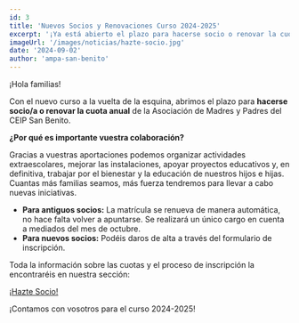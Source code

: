 ```yaml
---
id: 3
title: 'Nuevos Socios y Renovaciones Curso 2024-2025'
excerpt: '¡Ya está abierto el plazo para hacerse socio o renovar la cuota del AMPA para el próximo curso! Ayúdanos a seguir construyendo un colegio mejor.'
imageUrl: '/images/noticias/hazte-socio.jpg'
date: '2024-09-02'
author: 'ampa-san-benito'
---
```


¡Hola familias!

Con el nuevo curso a la vuelta de la esquina, abrimos el plazo para **hacerse socio/a o renovar la cuota anual** de la Asociación de Madres y Padres del CEIP San Benito.

**¿Por qué es importante vuestra colaboración?**

Gracias a vuestras aportaciones podemos organizar actividades extraescolares, mejorar las instalaciones, apoyar proyectos educativos y, en definitiva, trabajar por el bienestar y la educación de nuestros hijos e hijas. Cuantas más familias seamos, más fuerza tendremos para llevar a cabo nuevas iniciativas.

*   **Para antiguos socios:** La matrícula se renueva de manera automática, no hace falta volver a apuntarse. Se realizará un único cargo en cuenta a mediados del mes de octubre.
*   **Para nuevos socios:** Podéis daros de alta a través del formulario de inscripción.

Toda la información sobre las cuotas y el proceso de inscripción la encontraréis en nuestra sección:

[¡Hazte Socio!](/hazte-socio)

¡Contamos con vosotros para el curso 2024-2025!
